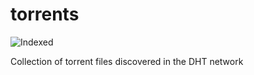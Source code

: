 torrents 
========
![Indexed](https://img.shields.io/badge/indexed-237178-blue)

Collection of torrent files discovered in the DHT network
